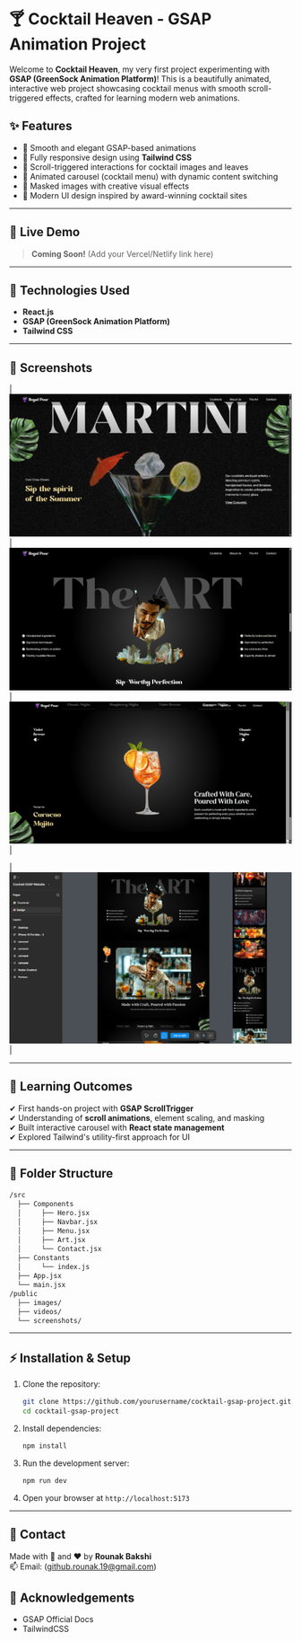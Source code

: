 # 🍸 Cocktail Heaven - GSAP Animation Project

Welcome to **Cocktail Heaven**, my very first project experimenting with **GSAP (GreenSock Animation Platform)**! This is a beautifully animated, interactive web project showcasing cocktail menus with smooth scroll-triggered effects, crafted for learning modern web animations.

## ✨ Features

- 🍹 Smooth and elegant GSAP-based animations
- 📱 Fully responsive design using **Tailwind CSS**
- 🍇 Scroll-triggered interactions for cocktail images and leaves
- 🍒 Animated carousel (cocktail menu) with dynamic content switching
- 🍍 Masked images with creative visual effects
- 🎨 Modern UI design inspired by award-winning cocktail sites

---
## 🔗 Live Demo

> **Coming Soon!** (Add your Vercel/Netlify link here)

---

## 🚀 Technologies Used

- **React.js**
- **GSAP (GreenSock Animation Platform)**
- **Tailwind CSS**

---

## 📸 Screenshots
| ![Home](/screenshots/home.png) | ![Art](/screenshots/art.png) | ![cocktail](/screenshots/cocktail.png) |

| ![Figma](/screenshots/figma.png) |

---

## 🌟 Learning Outcomes

✔ First hands-on project with **GSAP ScrollTrigger**\
✔ Understanding of **scroll animations**, element scaling, and masking\
✔ Built interactive carousel with **React state management**\
✔ Explored Tailwind's utility-first approach for UI

---

## 📂 Folder Structure

```
/src
  ├── Components
  │     ├── Hero.jsx
  │     ├── Navbar.jsx
  │     ├── Menu.jsx
  │     ├── Art.jsx
  │     └── Contact.jsx
  ├── Constants
  │     └── index.js
  ├── App.jsx
  └── main.jsx
/public
  ├── images/
  ├── videos/
  └── screenshots/
```

---

## ⚡ Installation & Setup

1. Clone the repository:

   ```bash
   git clone https://github.com/yourusername/cocktail-gsap-project.git
   cd cocktail-gsap-project
   ```

2. Install dependencies:

   ```bash
   npm install
   ```

3. Run the development server:

   ```bash
   npm run dev
   ```

4. Open your browser at `http://localhost:5173`

---

## 💌 Contact
Made with 🍹 and ❤️ by **Rounak Bakshi**\
📫 Email: (github.rounak.19@gmail.com)

## 🙌 Acknowledgements
- GSAP Official Docs
- TailwindCSS



